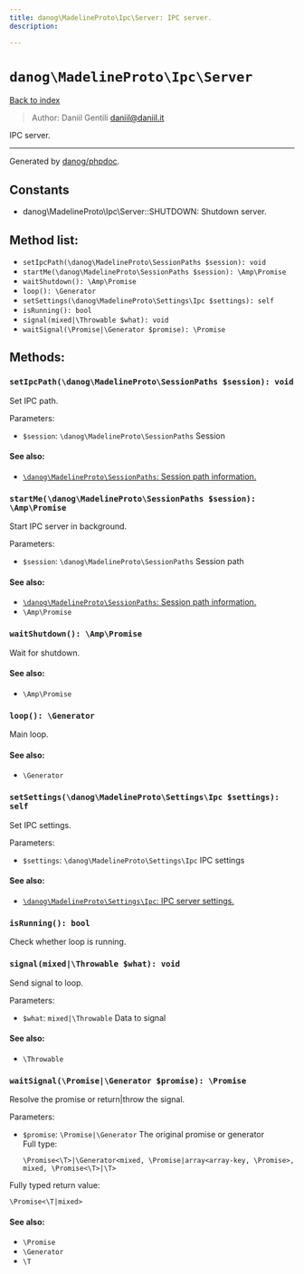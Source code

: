 ```yaml
---
title: danog\MadelineProto\Ipc\Server: IPC server.
description: 

---
```

# `danog\MadelineProto\Ipc\Server`
[Back to index](../../../index.md)

> Author: Daniil Gentili <daniil@daniil.it>  
  

IPC server.  




---
Generated by [danog/phpdoc](https://phpdoc.daniil.it).  
## Constants
* danog\MadelineProto\Ipc\Server::SHUTDOWN: Shutdown server.


## Method list:
* `setIpcPath(\danog\MadelineProto\SessionPaths $session): void`
* `startMe(\danog\MadelineProto\SessionPaths $session): \Amp\Promise`
* `waitShutdown(): \Amp\Promise`
* `loop(): \Generator`
* `setSettings(\danog\MadelineProto\Settings\Ipc $settings): self`
* `isRunning(): bool`
* `signal(mixed|\Throwable $what): void`
* `waitSignal(\Promise|\Generator $promise): \Promise`

## Methods:
### `setIpcPath(\danog\MadelineProto\SessionPaths $session): void`

Set IPC path.


Parameters:
* `$session`: `\danog\MadelineProto\SessionPaths` Session  


#### See also: 
* [`\danog\MadelineProto\SessionPaths`: Session path information.](../SessionPaths.md)




### `startMe(\danog\MadelineProto\SessionPaths $session): \Amp\Promise`

Start IPC server in background.


Parameters:
* `$session`: `\danog\MadelineProto\SessionPaths` Session path  


#### See also: 
* [`\danog\MadelineProto\SessionPaths`: Session path information.](../SessionPaths.md)
* `\Amp\Promise`




### `waitShutdown(): \Amp\Promise`

Wait for shutdown.


#### See also: 
* `\Amp\Promise`




### `loop(): \Generator`

Main loop.


#### See also: 
* `\Generator`




### `setSettings(\danog\MadelineProto\Settings\Ipc $settings): self`

Set IPC settings.


Parameters:
* `$settings`: `\danog\MadelineProto\Settings\Ipc` IPC settings  


#### See also: 
* [`\danog\MadelineProto\Settings\Ipc`: IPC server settings.](../Settings/Ipc.md)




### `isRunning(): bool`

Check whether loop is running.



### `signal(mixed|\Throwable $what): void`

Send signal to loop.


Parameters:
* `$what`: `mixed|\Throwable` Data to signal  


#### See also: 
* `\Throwable`




### `waitSignal(\Promise|\Generator $promise): \Promise`

Resolve the promise or return|throw the signal.


Parameters:
* `$promise`: `\Promise|\Generator` The original promise or generator  
  Full type:
  ```
  \Promise<\T>|\Generator<mixed, \Promise|array<array-key, \Promise>, mixed, \Promise<\T>|\T>
  ```


Fully typed return value:
```
\Promise<\T|mixed>
```
#### See also: 
* `\Promise`
* `\Generator`
* `\T`




